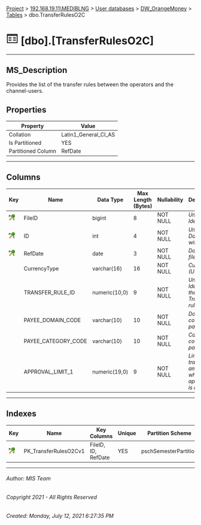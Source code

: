 #### 

[Project](../../../../index.md) > [192.168.19.11\\MEDIBLNG](../../../index.md) > [User databases](../../index.md) > [DW_OrangeMoney](../index.md) > [Tables](Tables.md) > dbo.TransferRulesO2C

# ![Tables](../../../../Images/Table32.png) [dbo].[TransferRulesO2C]

---

## <a name="#description"></a>MS_Description

Provides the list of the transfer rules between the operators and the channel-users.

## <a name="#properties"></a>Properties

| Property | Value |
|---|---|
| Collation | Latin1_General_CI_AS |
| Is Partitioned | YES |
| Partitioned Column | RefDate |


---

## <a name="#columns"></a>Columns

| Key | Name | Data Type | Max Length (Bytes) | Nullability | Description |
|---|---|---|---|---|---|
| [![Cluster Primary Key PK_TransferRulesO2Cv1: *](../../../../Images/pkcluster.png)](#indexes) | FileID | bigint | 8 | NOT NULL | _Unique File Identifier_ |
| [![Cluster Primary Key PK_TransferRulesO2Cv1: *](../../../../Images/pkcluster.png)](#indexes) | ID | int | 4 | NOT NULL | _Unique Data Line within a file_ |
| [![Cluster Primary Key PK_TransferRulesO2Cv1: *](../../../../Images/pkcluster.png)](#indexes) | RefDate | date | 3 | NOT NULL | _Date of the file_ |
|  | CurrencyType | varchar(16) | 16 | NOT NULL | _Currency (USD/LRD)_ |
|  | TRANSFER_RULE_ID | numeric(10,0) | 9 | NOT NULL | _Unique Identifier of the Transfer rule_ |
|  | PAYEE_DOMAIN_CODE | varchar(10) | 10 | NOT NULL | _Domain code of the payee_ |
|  | PAYEE_CATEGORY_CODE | varchar(10) | 10 | NOT NULL | _Category code of the payee_ |
|  | APPROVAL_LIMIT_1 | numeric(19,0) | 9 | NOT NULL | _Limit of transfer amount for which approval1 is required_ |


---

## <a name="#indexes"></a>Indexes

| Key | Name | Key Columns | Unique | Partition Scheme | Partitioned |
|---|---|---|---|---|---|
| [![Cluster Primary Key PK_TransferRulesO2Cv1: *](../../../../Images/pkcluster.png)](#indexes) | PK_TransferRulesO2Cv1 | FileID, ID, RefDate | YES | pschSemesterPartition | RefDate |


---

###### Author:  MIS Team

###### Copyright 2021 - All Rights Reserved

###### Created: Monday, July 12, 2021 6:27:35 PM

